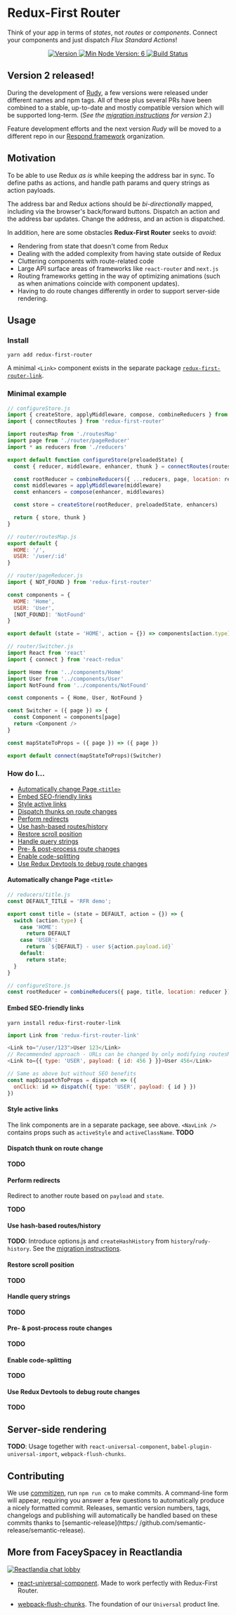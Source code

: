 # Redux-First Router
Think of your app in terms of _states_, not _routes_ or _components_. Connect your components and just dispatch _Flux Standard Actions_!

<p align="center">
  <a href="https://www.npmjs.com/package/redux-first-router">
    <img src="https://img.shields.io/npm/v/redux-first-router.svg" alt="Version" />
  </a>
  
  <a href="https://www.npmjs.com/package/redux-first-router">
    <img src="https://img.shields.io/node/v/redux-first-router.svg" alt="Min Node Version: 6" />
  </a>

  <a href="https://travis-ci.org/faceyspacey/redux-first-router">
    <img src="https://travis-ci.org/faceyspacey/redux-first-router.svg?branch=master" alt="Build Status" />
  </a>


## Version 2 released!
During the development of [Rudy](https://github.com/respond-framework/rudy), a few versions were released under different names and npm tags. All of these plus several PRs have been combined to a stable, up-to-date and mostly compatible version which will be supported long-term. (*See the [migration instructions](https://github.com/faceyspacey/redux-first-router/tree/master/docs/migration.md) for version 2*.)

Feature development efforts and the next version *Rudy* will be moved to a different repo in our [Respond framework](https://github.com/respond-framework) organization.


## Motivation
To be able to use Redux *as is* while keeping the address bar in sync. To define paths as actions, and handle path params and query strings as action payloads.

The address bar and Redux actions should be *bi-directionally* mapped, including via the browser's back/forward buttons. Dispatch an action and the address bar updates.
Change the address, and an action is dispatched.

In addition, here are some obstacles **Redux-First Router** seeks to *avoid*:

* Rendering from state that doesn't come from Redux
* Dealing with the added complexity from having state outside of Redux
* Cluttering components with route-related code
* Large API surface areas of frameworks like `react-router` and `next.js`
* Routing frameworks getting in the way of optimizing animations (such as when animations coincide with component updates).
* Having to do route changes differently in order to support server-side rendering.

## Usage

### Install
`yarn add redux-first-router`

A minimal `<Link>` component exists in the separate package [`redux-first-router-link`](https://github.com/faceyspacey/redux-first-router-link).

### Minimal example

```js
// configureStore.js
import { createStore, applyMiddleware, compose, combineReducers } from 'redux'
import { connectRoutes } from 'redux-first-router'

import routesMap from './routesMap'
import page from './router/pageReducer'
import * as reducers from './reducers'

export default function configureStore(preloadedState) {
  const { reducer, middleware, enhancer, thunk } = connectRoutes(routesMap)

  const rootReducer = combineReducers({ ...reducers, page, location: reducer })
  const middlewares = applyMiddleware(middleware)
  const enhancers = compose(enhancer, middlewares)

  const store = createStore(rootReducer, preloadedState, enhancers)

  return { store, thunk }
}
```

```js
// router/routesMap.js
export default {
  HOME: '/',
  USER: '/user/:id'
}
```

```js
// router/pageReducer.js
import { NOT_FOUND } from 'redux-first-router'

const components = {
  HOME: 'Home',
  USER: 'User',
  [NOT_FOUND]: 'NotFound'
}

export default (state = 'HOME', action = {}) => components[action.type] || state
```

```js
// router/Switcher.js
import React from 'react'
import { connect } from 'react-redux'

import Home from '../components/Home'
import User from '../components/User'
import NotFound from '../components/NotFound'

const components = { Home, User, NotFound }

const Switcher = ({ page }) => {
  const Component = components[page]
  return <Component />
}

const mapStateToProps = ({ page }) => ({ page })

export default connect(mapStateToProps)(Switcher)
```

### How do I...

- [Automatically change Page `<title>`](#automatically-change-page-title)
- [Embed SEO-friendly links](#embed-seo-friendly-links)
- [Style active links](#style-active-links)
- [Dispatch thunks on route changes](#dispatch-thunks-on-route-changes)
- [Perform redirects](#perform-redirects)
- [Use hash-based routes/history](#use-hash-based-routes-history)
- [Restore scroll position](#restore-scroll-position)
- [Handle query strings](#handle-query-strings)
- [Pre- & post-process route changes](#pre-post-process-route-changes)
- [Enable code-splitting](#enable-code-splitting)
- [Use Redux Devtools to debug route changes](#use-redux-devtools-to-debug-route-changes)

#### Automatically change Page `<title>`

```js
// reducers/title.js
const DEFAULT_TITLE = 'RFR demo';

export const title = (state = DEFAULT, action = {}) => {
  switch (action.type) {
    case 'HOME':
      return DEFAULT
    case 'USER':
      return `${DEFAULT} - user ${action.payload.id}`
    default:
      return state;
  }
}
```

```js
// configureStore.js
const rootReducer = combineReducers({ page, title, location: reducer })
```

#### Embed SEO-friendly links
`yarn install redux-first-router-link`

```js
import Link from 'redux-first-router-link'

<Link to="/user/123">User 123</Link>
// Recommended approach - URLs can be changed by only modifying routesMap.js
<Link to={{ type: 'USER', payload: { id: 456 } }}>User 456</Link>

// Same as above but without SEO benefits
const mapDispatchToProps = dispatch => ({
  onClick: id => dispatch({ type: 'USER', payload: { id } })
})
```
#### Style active links
The link components are in a separate package, see above. `<NavLink />` contains props such as `activeStyle` and `activeClassName`.
**TODO**

#### Dispatch thunk on route change
**TODO**

#### Perform redirects
Redirect to another route based on `payload` and `state`.

**TODO**

#### Use hash-based routes/history
**TODO**: Introduce options.js and `createHashHistory` from `history`/`rudy-history`.
See the [migration instructions](https://github.com/faceyspacey/redux-first-router/tree/master/docs/migration.md).

#### Restore scroll position
**TODO**

#### Handle query strings
**TODO**

#### Pre- & post-process route changes
**TODO**

#### Enable code-splitting
**TODO**

#### Use Redux Devtools to debug route changes
**TODO**

## Server-side rendering

**TODO**: Usage together with
`react-universal-component`, `babel-plugin-universal-import`, `webpack-flush-chunks`.

## Contributing
We use [commitizen](https://github.com/commitizen/cz-cli), run `npm run cm` to make commits. A command-line form will appear, requiring you answer a few questions to automatically produce a nicely formatted commit. Releases, semantic version numbers, tags, changelogs and publishing will automatically be handled based on these commits thanks to [semantic-release](https:/
/github.com/semantic-release/semantic-release).

## More from FaceySpacey in Reactlandia

<a href="https://gitter.im/Reactlandia/Lobby" target="_blank">
  <img alt="Reactlandia chat lobby" src="http://cdn.reactlandia.com/reactlandia-chat.png">
</a>

- [react-universal-component](https://github.com/faceyspacey/react-universal-component). Made to work perfectly with Redux-First Router.

- [webpack-flush-chunks](https://github.com/faceyspacey/webpack-flush-chunks). The foundation of our `Universal` product line.
